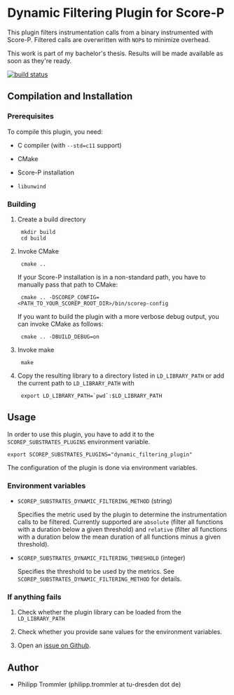 # Dynamic Filtering Plugin for Score-P

This plugin filters instrumentation calls from a binary instrumented with Score-P. Filtered calls
are overwritten with `NOP`s to minimize overhead.

This work is part of my bachelor's thesis. Results will be made available as soon as they're ready.

[![build status](https://api.travis-ci.org/Ferruck/scorep_substrates_dynamic_filtering.svg)](https://travis-ci.org/Ferruck/scorep_substrates_dynamic_filtering)

## Compilation and Installation

### Prerequisites

To compile this plugin, you need:

* C compiler (with `--std=c11` support)

* CMake

* Score-P installation

* `libunwind`

### Building

1. Create a build directory

        mkdir build
        cd build

2. Invoke CMake

        cmake ..

    If your Score-P installation is in a non-standard path, you have to manually pass that path to
    CMake:

        cmake .. -DSCOREP_CONFIG=<PATH_TO_YOUR_SCOREP_ROOT_DIR>/bin/scorep-config

    If you want to build the plugin with a more verbose debug output, you can invoke CMake as
    follows:

        cmake .. -DBUILD_DEBUG=on

3. Invoke make

        make

4. Copy the resulting library to a directory listed in `LD_LIBRARY_PATH` or add the current path to
    `LD_LIBRARY_PATH` with

        export LD_LIBRARY_PATH=`pwd`:$LD_LIBRARY_PATH

## Usage

In order to use this plugin, you have to add it to the `SCOREP_SUBSTRATES_PLUGINS` environment
variable.

    export SCOREP_SUBSTRATES_PLUGINS="dynamic_filtering_plugin"

The configuration of the plugin is done via environment variables.

### Environment variables

* `SCOREP_SUBSTRATES_DYNAMIC_FILTERING_METHOD` (string)

    Specifies the metric used by the plugin to determine the instrumentation calls to be filtered.
    Currently supported are `absolute` (filter all functions with a duration below a given
    threshold) and `relative` (filter all functions with a duration below the mean duration of all
    functions minus a given threshold).

* `SCOREP_SUBSTRATES_DYNAMIC_FILTERING_THRESHOLD` (integer)

    Specifies the threshold to be used by the metrics. See
    `SCOREP_SUBSTRATES_DYNAMIC_FILTERING_METHOD` for details.

### If anything fails

1. Check whether the plugin library can be loaded from the `LD_LIBRARY_PATH`

2. Check whether you provide sane values for the environment variables.

3. Open an [issue on Github](https://github.com/Ferruck/scorep_substrates_dynamic_filtering/issues).

## Author

* Philipp Trommler (philipp.trommler at tu-dresden dot de)
